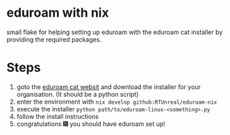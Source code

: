 # eduroam with nix

small flake for helping setting up eduroam with the eduroam cat installer by providing the required packages.

# Steps

1. goto the [eduroam cat websit](https://cat.eduroam.org) and download the installer for your organisation. (It should be a python script)
1. enter the environment with `nix develop github:RTUnreal/eduroam-nix`
1. execute the installer `python path/to/eduroam-linux-<something>.py`
1. follow the install instructions
1. congratulations :fireworks: you should have eduroam set up!
